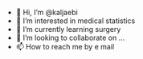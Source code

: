- 👋 Hi, I’m @kaljaebi
- 👀 I’m interested in medical statistics
- 🌱 I’m currently learning surgery
- 💞️ I’m looking to collaborate on ...
- 📫 How to reach me by e mail

<!---
kaljaebi/kaljaebi is a ✨ special ✨ repository because its `README.md` (this file) appears on your GitHub profile.
You can click the Preview link to take a look at your changes.
--->
